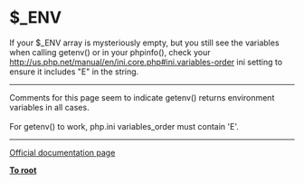 # $_ENV



If your $_ENV array is mysteriously empty, but you still see the variables when calling getenv() or in your phpinfo(), check your http://us.php.net/manual/en/ini.core.php#ini.variables-order ini setting to ensure it includes "E" in the string.  

---

Comments for this page seem to indicate getenv() returns environment variables in all cases.<br><br>For getenv() to work, php.ini variables_order must contain &apos;E&apos;.  

---

[Official documentation page](https://www.php.net/manual/en/reserved.variables.environment.php)

**[To root](/README.md)**